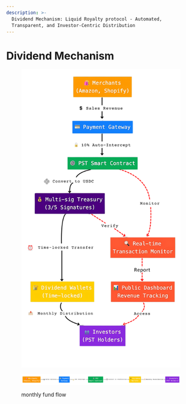 ```yaml
---
description: >-
  Dividend Mechanism: Liquid Royalty protocol - Automated,
  Transparent, and Investor-Centric Distribution
---
```


# Dividend Mechanism

<figure><picture><source srcset="../.gitbook/assets/dividend_mechanism2_dark (3).png" media="(prefers-color-scheme: dark)"><img src="../.gitbook/assets/dividend_mechanism2_light (1).png" alt=""></picture><figcaption></figcaption></figure>

<div data-full-width="true"><figure><picture><source srcset="../.gitbook/assets/dividend_mechanism1_dark.png" media="(prefers-color-scheme: dark)"><img src="../.gitbook/assets/dividend_mechanism1_light (1).png" alt=""></picture><figcaption><p>monthly fund flow</p></figcaption></figure></div>

